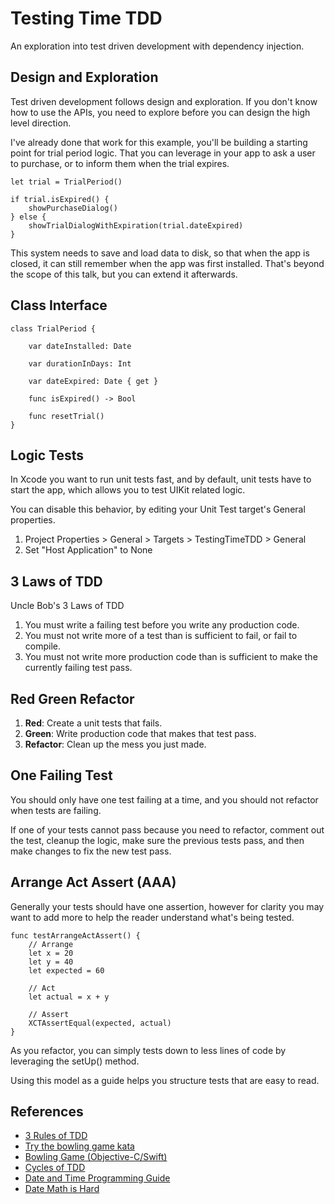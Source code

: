 #  Testing Time TDD

An exploration into test driven development with dependency injection.

## Design and Exploration

Test driven development follows design and exploration. If you don't know how to use the APIs, you need to explore before you can design the high level direction.

I've already done that work for this example, you'll be building a starting point for trial period logic. That you can leverage in your app to ask a user to purchase, or to inform them when the trial expires.

    let trial = TrialPeriod()

    if trial.isExpired() {
        showPurchaseDialog()
    } else {
        showTrialDialogWithExpiration(trial.dateExpired)
    }

This system needs to save and load data to disk, so that when the app is closed, it can still remember when the app was first installed. That's beyond the scope of this talk, but you can extend it afterwards.

## Class Interface 

    class TrialPeriod {

        var dateInstalled: Date

        var durationInDays: Int

        var dateExpired: Date { get }

        func isExpired() -> Bool

        func resetTrial()
    }

## Logic Tests

In Xcode you want to run unit tests fast, and by default, unit tests have to start the app, which allows you to test UIKit related logic.

You can disable this behavior, by editing your Unit Test target's General properties.

1. Project Properties > General > Targets > TestingTimeTDD > General
2. Set "Host Application" to None

## 3 Laws of TDD

Uncle Bob's 3 Laws of TDD

1. You must write a failing test before you write any production code.
2. You must not write more of a test than is sufficient to fail, or fail to compile.
3. You must not write more production code than is sufficient to make the currently failing test pass.

## Red Green Refactor

1. **Red**: Create a unit tests that fails.
2. **Green**: Write production code that makes that test pass.
3. **Refactor**: Clean up the mess you just made.

## One Failing Test

You should only have one test failing at a time, and you should not refactor when tests are failing.

If one of your tests cannot pass because you need to refactor, comment out the test, cleanup the logic, make sure the previous tests pass, and then make changes to fix the new test pass.

## Arrange Act Assert (AAA)

Generally your tests should have one assertion, however for clarity you may want to add more to help the reader understand what's being tested.

    func testArrangeActAssert() {
        // Arrange
        let x = 20
        let y = 40
        let expected = 60

        // Act
        let actual = x + y

        // Assert
        XCTAssertEqual(expected, actual)
    }

As you refactor, you can simply tests down to less lines of code by leveraging the setUp() method.

Using this model as a guide helps you structure tests that are easy to read.

## References

* [3 Rules of TDD](http://butunclebob.com/ArticleS.UncleBob.TheThreeRulesOfTdd) 
* [Try the bowling game kata](http://butunclebob.com/ArticleS.UncleBob.TheThreeRulesOfTdd)
* [Bowling Game (Objective-C/Swift)](https://qualitycoding.org/tdd-kata/)
* [Cycles of TDD](https://blog.cleancoder.com/uncle-bob/2014/12/17/TheCyclesOfTDD.html)
* [Date and Time Programming Guide](https://developer.apple.com/library/archive/documentation/Cocoa/Conceptual/DatesAndTimes/DatesAndTimes.html#//apple_ref/doc/uid/10000039i)
* [Date Math is Hard](https://www.atomicbird.com/blog/date-math-is-hard-lets-do-it-tomorrow)
